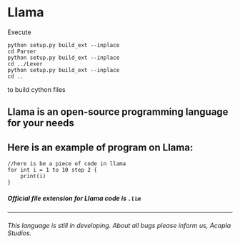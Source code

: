 # Llama
Execute 
```
python setup.py build_ext --inplace
cd Parser
python setup.py build_ext --inplace
cd ../Lexer
python setup.py build_ext --inplace
cd ..
```
to build cython files

## Llama is an open-source programming language for your needs

## Here is an example of program on Llama:

```
//here is be a piece of code in llama
for int i = 1 to 10 step 2 {
    print(i)
}
```

##### Official file extension for Llama code is ```.llm```

---
###### This language is still in developing. About all bugs please inform us, Acapla Studios.
